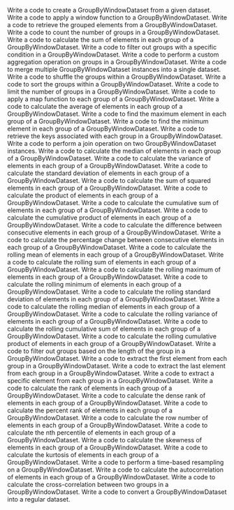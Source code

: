 Write a code to create a GroupByWindowDataset from a given dataset.
Write a code to apply a window function to a GroupByWindowDataset.
Write a code to retrieve the grouped elements from a GroupByWindowDataset.
Write a code to count the number of groups in a GroupByWindowDataset.
Write a code to calculate the sum of elements in each group of a GroupByWindowDataset.
Write a code to filter out groups with a specific condition in a GroupByWindowDataset.
Write a code to perform a custom aggregation operation on groups in a GroupByWindowDataset.
Write a code to merge multiple GroupByWindowDataset instances into a single dataset.
Write a code to shuffle the groups within a GroupByWindowDataset.
Write a code to sort the groups within a GroupByWindowDataset.
Write a code to limit the number of groups in a GroupByWindowDataset.
Write a code to apply a map function to each group of a GroupByWindowDataset.
Write a code to calculate the average of elements in each group of a GroupByWindowDataset.
Write a code to find the maximum element in each group of a GroupByWindowDataset.
Write a code to find the minimum element in each group of a GroupByWindowDataset.
Write a code to retrieve the keys associated with each group in a GroupByWindowDataset.
Write a code to perform a join operation on two GroupByWindowDataset instances.
Write a code to calculate the median of elements in each group of a GroupByWindowDataset.
Write a code to calculate the variance of elements in each group of a GroupByWindowDataset.
Write a code to calculate the standard deviation of elements in each group of a GroupByWindowDataset.
Write a code to calculate the sum of squared elements in each group of a GroupByWindowDataset.
Write a code to calculate the product of elements in each group of a GroupByWindowDataset.
Write a code to calculate the cumulative sum of elements in each group of a GroupByWindowDataset.
Write a code to calculate the cumulative product of elements in each group of a GroupByWindowDataset.
Write a code to calculate the difference between consecutive elements in each group of a GroupByWindowDataset.
Write a code to calculate the percentage change between consecutive elements in each group of a GroupByWindowDataset.
Write a code to calculate the rolling mean of elements in each group of a GroupByWindowDataset.
Write a code to calculate the rolling sum of elements in each group of a GroupByWindowDataset.
Write a code to calculate the rolling maximum of elements in each group of a GroupByWindowDataset.
Write a code to calculate the rolling minimum of elements in each group of a GroupByWindowDataset.
Write a code to calculate the rolling standard deviation of elements in each group of a GroupByWindowDataset.
Write a code to calculate the rolling median of elements in each group of a GroupByWindowDataset.
Write a code to calculate the rolling variance of elements in each group of a GroupByWindowDataset.
Write a code to calculate the rolling cumulative sum of elements in each group of a GroupByWindowDataset.
Write a code to calculate the rolling cumulative product of elements in each group of a GroupByWindowDataset.
Write a code to filter out groups based on the length of the group in a GroupByWindowDataset.
Write a code to extract the first element from each group in a GroupByWindowDataset.
Write a code to extract the last element from each group in a GroupByWindowDataset.
Write a code to extract a specific element from each group in a GroupByWindowDataset.
Write a code to calculate the rank of elements in each group of a GroupByWindowDataset.
Write a code to calculate the dense rank of elements in each group of a GroupByWindowDataset.
Write a code to calculate the percent rank of elements in each group of a GroupByWindowDataset.
Write a code to calculate the row number of elements in each group of a GroupByWindowDataset.
Write a code to calculate the nth percentile of elements in each group of a GroupByWindowDataset.
Write a code to calculate the skewness of elements in each group of a GroupByWindowDataset.
Write a code to calculate the kurtosis of elements in each group of a GroupByWindowDataset.
Write a code to perform a time-based resampling on a GroupByWindowDataset.
Write a code to calculate the autocorrelation of elements in each group of a GroupByWindowDataset.
Write a code to calculate the cross-correlation between two groups in a GroupByWindowDataset.
Write a code to convert a GroupByWindowDataset into a regular dataset.